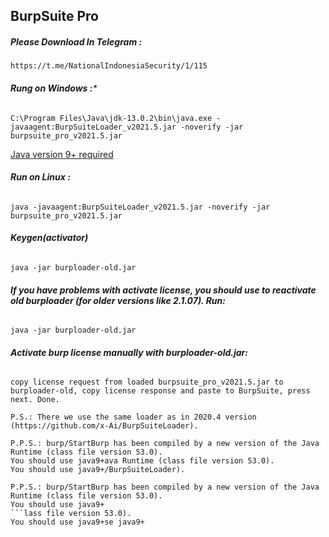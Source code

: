 ## BurpSuite Pro

##### ***Please Download In Telegram :***

```
https://t.me/NationalIndonesiaSecurity/1/115
```

###### ***Rung on Windows :****

```
C:\Program Files\Java\jdk-13.0.2\bin\java.exe -javaagent:BurpSuiteLoader_v2021.5.jar -noverify -jar burpsuite_pro_v2021.5.jar
```

[ Java version 9+ required ](filehorse.com/download-java-development-kit-64/46499/download)

###### ***Run on Linux :***

```
java -javaagent:BurpSuiteLoader_v2021.5.jar -noverify -jar burpsuite_pro_v2021.5.jar
```

###### ***Keygen(activator)***

```
java -jar burploader-old.jar
```

###### ***If you have problems with activate license, you should use to reactivate old burploader (for older versions like 2.1.07). Run:***

```
java -jar burploader-old.jar
```

###### ***Activate burp license manually with burploader-old.jar:***

```
copy license request from loaded burpsuite_pro_v2021.5.jar to burploader-old, copy license response and paste to BurpSuite, press next. Done.

P.S.: There we use the same loader as in 2020.4 version (https://github.com/x-Ai/BurpSuiteLoader).

P.P.S.: burp/StartBurp has been compiled by a new version of the Java Runtime (class file version 53.0).
You should use java9+ava Runtime (class file version 53.0).
You should use java9+/BurpSuiteLoader).

P.P.S.: burp/StartBurp has been compiled by a new version of the Java Runtime (class file version 53.0).
You should use java9+
```lass file version 53.0).
You should use java9+se java9+
